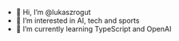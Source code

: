 - 👋 Hi, I’m @lukaszrogut
- 👀 I’m interested in AI, tech and sports
- 🌱 I’m currently learning TypeScript and OpenAI

<!---
lukaszrogut/lukaszrogut is a ✨ special ✨ repository because its `README.md` (this file) appears on your GitHub profile.
You can click the Preview link to take a look at your changes.
--->
